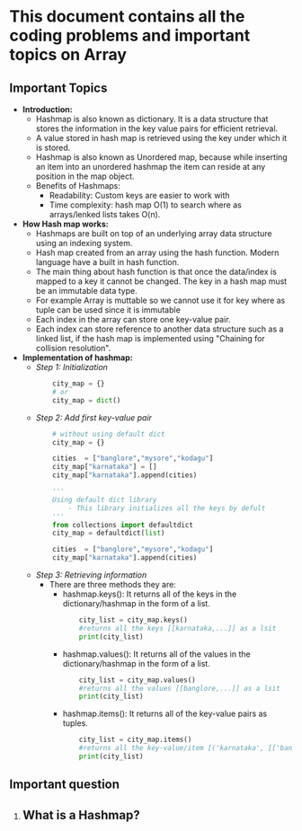 # This document contains all the coding problems and important topics on Array

## Important Topics

- **Introduction:**
    - Hashmap is also known as dictionary. It is a data structure that stores the information in the key value pairs for efficient retrieval.
    - A value stored in hash map is retrieved using the key under which it is stored.
    - Hashmap is also known as Unordered map, because while inserting an item into an unordered hashmap the item can reside at any position in the map object.
    - Benefits of Hashmaps:
        -  Readability: Custom keys are easier to work with
        - Time complexity: hash map O(1) to search  where as arrays/lenked lists takes O(n).
- **How Hash map works:**
    - Hashmaps are built on top of an underlying array data structure using an indexing system.
    - Hash map created from an array using the hash function. Modern language have a built in hash function.
    - The main thing about hash function is that once the data/index is mapped to a key it cannot be changed. The key in a hash map must be an immutable data type. 
    - For example Array is muttable so we cannot use it for key where as tuple can be used since it is immutable
    - Each index in the array can store one key-value pair.
    - Each index can store reference to another data structure such as a linked list, if the hash map is implemented using "Chaining for collision resolution".
- **Implementation of hashmap:**
    - *Step 1: Initialization*
        ```py
            city_map = {} 
            # or
            city_map = dict()
        ```
    - *Step 2: Add first key-value pair*
        ```py
            # without using default dict
            city_map = {}

            cities  = ["banglore","mysore","kodagu"]
            city_map["karnataka"] = []
            city_map["karnataka"].append(cities)

            ''' 
            Using default dict library
                - This library initializes all the keys by defult
            '''
            from collections import defaultdict
            city_map = defaultdict(list)

            cities  = ["banglore","mysore","kodagu"]
            city_map["karnataka"].append(cities)
        ```
    - *Step 3: Retrieving information*
        - There are three methods they are:
            - hashmap.keys(): It returns all of the keys in the dictionary/hashmap in the form of a list.
                ```py
                    city_list = city_map.keys()
                    #returns all the keys [[karnataka,...]] as a lsit
                    print(city_list) 
                ```
            - hashmap.values(): It returns all of the values in the dictionary/hashmap in the form of a list.
                ```py
                    city_list = city_map.values()
                    #returns all the values [[banglore,...]] as a lsit
                    print(city_list) 
                ```
            - hashmap.items(): It returns all of the key-value pairs as tuples.
                ```py
                    city_list = city_map.items()
                    #returns all the key-value/item [('karnataka', [['banglore', 'mysore', 'kodagu']])] as a lsit
                    print(city_list) 
                ```


## Important question

1. What is a Hashmap?
    - 